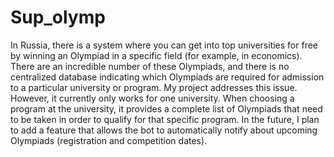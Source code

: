 # Sup_olymp
In Russia, there is a system where you can get into top universities for free by winning an Olympiad in a specific field (for example, in economics). There are an incredible number of these Olympiads, and there is no centralized database indicating which Olympiads are required for admission to a particular university or program. My project addresses this issue. However, it currently only works for one university. When choosing a program at the university, it provides a complete list of Olympiads that need to be taken in order to qualify for that specific program. In the future, I plan to add a feature that allows the bot to automatically notify about upcoming Olympiads (registration and competition dates).
